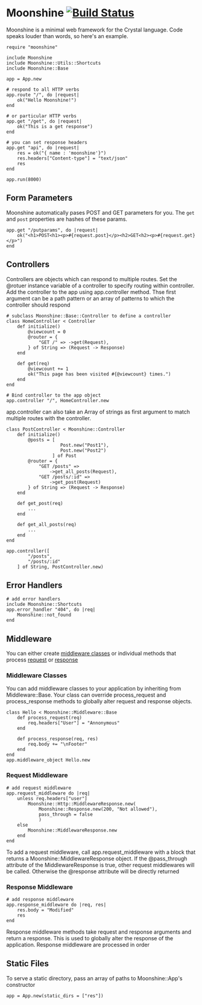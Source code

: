 # Moonshine [![Build Status](https://travis-ci.org/dhruvrajvanshi/Moonshine.svg?branch=master)](https://travis-ci.org/dhruvrajvanshi/Moonshine)
Moonshine is a minimal web framework for the Crystal language.
Code speaks louder than words, so here's an example.

```crystal
require "moonshine"

include Moonshine
include Moonshine::Utils::Shortcuts
include Moonshine::Base

app = App.new

# respond to all HTTP verbs
app.route "/", do |request|
    ok("Hello Moonshine!")
end

# or particular HTTP verbs
app.get "/get", do |request|
    ok("This is a get response")
end

# you can set response headers
app.get "api", do |request|
    res = ok("{ name : 'moonshine'}")
    res.headers["Content-type"] = "text/json"
    res
end

app.run(8000)
```

## Form Parameters
Moonshine automatically pases POST and GET parameters for you. The `get` and `post` properties are hashes of these params.

```crystal
app.get "/putparams", do |request|
	ok("<h1>POST<h1><p>#{request.post}</p><h2>GET<h2><p>#{request.get}</p>")
end
```

## Controllers
Controllers are objects which can respond to multiple routes. Set the @rotuer instance variable of a controller to specify routing within controller. Add the controller to the app using app.controller method. Thse first argument can be a path pattern or an array of patterns to which the controller should respond
```crystal
# subclass Moonshine::Base::Controller to define a controller
class HomeController < Controller
	def initialize()
		@viewcount = 0
		@router = {
			"GET /" => ->get(Request),
		} of String => (Request -> Response)
	end

	def get(req)
		@viewcount += 1
		ok("This page has been visited #{@viewcount} times.")
	end
end

# Bind controller to the app object
app.controller "/", HomeController.new

```

app.controller can also take an Array of strings as first argument to match multiple routes with the controller.

```crystal
class PostController < Moonshine::Controller
	def initialize()
		@posts = [
					Post.new("Post1"),
					Post.new("Post2")
				 ] of Post
		@router = {
			"GET /posts" =>
				->get_all_posts(Request),
			"GET /posts/:id" =>
				->get_post(Request)
		} of String => (Request -> Response)
	end

	def get_post(req)
		...
	end

	def get_all_posts(req)
		...
	end
end

app.controller([
		"/posts",
		"/posts/:id"
	] of String, PostController.new)
```

## Error Handlers
```crystal
# add error handlers
include Moonshine::Shortcuts
app.error_handler "404", do |req|
	Moonshine::not_found
end
```

## Middleware
You can either create [middleware classes](#middleware_classes) or individual methods that process [request](#request_middleware) or [response](#response_middleware)
### Middleware Classes<a name="middleware_classes"></a>
You can add middleware classes to your application by inheriting from Middleware::Base. Your class can override process_request and process_response methods to globally alter request and response objects.
```crystal
class Hello < Moonshine::Middleware::Base
	def process_request(req)
		req.headers["User"] = "Annonymous"
	end

	def process_response(req, res)
		req.body += "\nFooter"
	end
end
app.middleware_object Hello.new
```

### Request Middleware<a name="request_middleware"></a>
```crystal
# add request middleware
app.request_middleware do |req|
	unless req.headers["user"]
		Moonshine::Http::MiddlewareResponse.new(
			Moonshine::Response.new(200, "Not allowed"),
			pass_through = false
			)
	else
		Moonshine::MiddlewareResponse.new
	end
end
```

To add a request middleware, call app.request_middleware with a block that returns a Moonshine::MiddlewareResponse object. If the @pass_through attribute of the MiddlewareResponse is true, other request middlewares will be called. Otherwise the @response attribute will be directly returned

### Response Middleware<a name="response_middleware"></a>
```crystal
# add response middleware
app.response_middleware do |req, res|
	res.body = "Modified"
	res
end
```
Response middleware methods take request and response arguments and return a response. This is used to globally alter the response of the application. Response middleware are processed in order

## Static Files
To serve a static directory, pass an array of paths to Moonshine::App's constructor

```crystal
app = App.new(static_dirs = ["res"])
```
